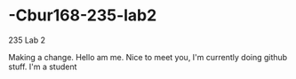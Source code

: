 # -Cbur168-235-lab2
235 Lab 2 

Making a change. Hello am me. Nice to meet you, I'm currently doing github stuff. I'm a student
